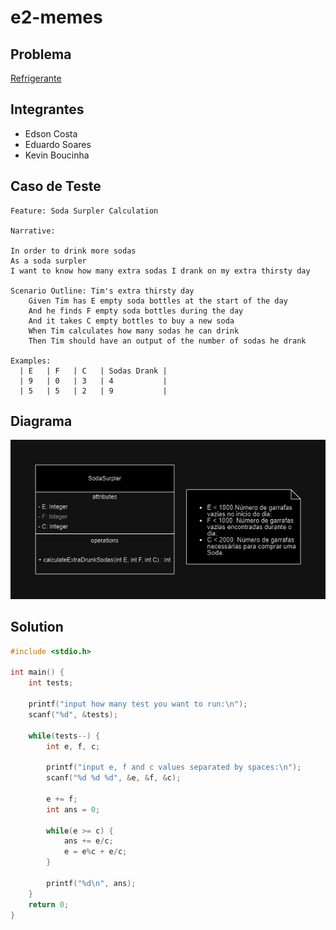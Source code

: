 # e2-memes

## Problema

[Refrigerante](https://www.beecrowd.com.br/judge/pt/problems/view/3214)

## Integrantes

- Edson Costa
- Eduardo Soares
- Kevin Boucinha

## Caso de Teste

```Gherkin
Feature: Soda Surpler Calculation

Narrative:

In order to drink more sodas
As a soda surpler
I want to know how many extra sodas I drank on my extra thirsty day 

Scenario Outline: Tim's extra thirsty day
    Given Tim has E empty soda bottles at the start of the day
    And he finds F empty soda bottles during the day
    And it takes C empty bottles to buy a new soda
    When Tim calculates how many sodas he can drink
    Then Tim should have an output of the number of sodas he drank

Examples:
  | E   | F   | C   | Sodas Drank |
  | 9   | 0   | 3   | 4           |
  | 5   | 5   | 2   | 9           |
```

## Diagrama

![diagrama](soda-diagram.png)

## Solution

```c
#include <stdio.h>

int main() {
    int tests;
    
    printf("input how many test you want to run:\n");
    scanf("%d", &tests);

    while(tests--) {
        int e, f, c;

        printf("input e, f and c values separated by spaces:\n");
        scanf("%d %d %d", &e, &f, &c);
        
        e += f;
        int ans = 0;
        
        while(e >= c) {
            ans += e/c;
            e = e%c + e/c;
        }
        
        printf("%d\n", ans);
    }
    return 0;
}
```